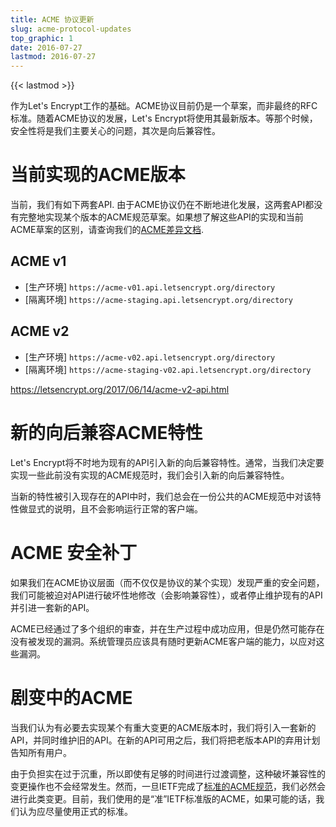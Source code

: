 ```yaml
---
title: ACME 协议更新
slug: acme-protocol-updates
top_graphic: 1
date: 2016-07-27
lastmod: 2016-07-27
---
```


{{< lastmod >}}

作为Let's Encrypt工作的基础。ACME协议目前仍是一个草案，而非最终的RFC标准。随着ACME协议的发展，Let's Encrypt将使用其最新版本。等那个时候，安全性将是我们主要关心的问题，其次是向后兼容性。

# 当前实现的ACME版本

当前，我们有如下两套API. 由于ACME协议仍在不断地进化发展，这两套API都没有完整地实现某个版本的ACME规范草案。如果想了解这些API的实现和当前ACME草案的区别，请查询我们的[ACME差异文档](https://github.com/letsencrypt/boulder/blob/master/docs/acme-divergences.md).

## ACME v1

* [生产环境] `https://acme-v01.api.letsencrypt.org/directory`
* [隔离环境] `https://acme-staging.api.letsencrypt.org/directory`

## ACME v2

* [生产环境] `https://acme-v02.api.letsencrypt.org/directory`
* [隔离环境] `https://acme-staging-v02.api.letsencrypt.org/directory`

https://letsencrypt.org/2017/06/14/acme-v2-api.html

# 新的向后兼容ACME特性

Let's Encrypt将不时地为现有的API引入新的向后兼容特性。通常，当我们决定要实现一些此前没有实现的ACME规范时，我们会引入新的向后兼容特性。

当新的特性被引入现存在的API中时，我们总会在一份公共的ACME规范中对该特性做显式的说明，且不会影响运行正常的客户端。

# ACME 安全补丁

如果我们在ACME协议层面（而不仅仅是协议的某个实现）发现严重的安全问题，我们可能被迫对API进行破坏性地修改（会影响兼容性），或者停止维护现有的API并引进一套新的API。

ACME已经通过了多个组织的审查，并在生产过程中成功应用，但是仍然可能存在没有被发现的漏洞。系统管理员应该具有随时更新ACME客户端的能力，以应对这些漏洞。

# 剧变中的ACME

当我们认为有必要去实现某个有重大变更的ACME版本时，我们将引入一套新的API，并同时维护旧的API。在新的API可用之后，我们将把老版本API的弃用计划告知所有用户。

由于负担实在过于沉重，所以即使有足够的时间进行过渡调整，这种破坏兼容性的变更操作也不会经常发生。然而，一旦IETF完成了[标准的ACME规范](https://datatracker.ietf.org/wg/acme/charter/)，我们必然会进行此类变更。目前，我们使用的是“准”IETF标准版的ACME，如果可能的话，我们认为应尽量使用正式的标准。
